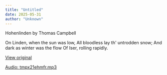 ```yaml
---
title: "Untitled"
date: 2025-05-31
author: "Unknown"
---
```


Hohenlinden by Thomas Campbell

On Linden, when the sun was low,
All bloodless lay th' untrodden snow;
And dark as winter was the flow
Of Iser, rolling rapidly.

[View original](https://t.me/c/2696929880/218)


[Audio: tmpx21ehmfr.mp3](files/tmpx21ehmfr.mp3)